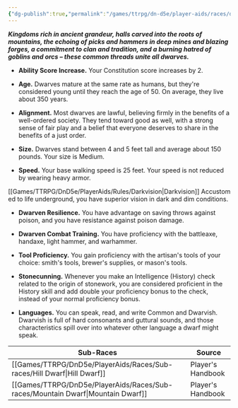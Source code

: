 ```yaml
---
{"dg-publish":true,"permalink":"/games/ttrpg/dn-d5e/player-aids/races/dwarves/","tags":["TTRPG/DND/5e"]}
---
```



**_Kingdoms rich in ancient grandeur, halls carved into the roots of mountains, the echoing of picks and hammers in deep mines and blazing forges, a commitment to clan and tradition, and a burning hatred of goblins and orcs – these common threads unite all dwarves._**

- **Ability Score Increase.** Your Constitution score increases by 2.

- **Age.** Dwarves mature at the same rate as humans, but they're considered young until they reach the age of 50. On average, they live about 350 years.

- **Alignment.** Most dwarves are lawful, believing firmly in the benefits of a well-ordered society. They tend toward good as well, with a strong sense of fair play and a belief that everyone deserves to share in the benefits of a just order.

- **Size.** Dwarves stand between 4 and 5 feet tall and average about 150 pounds. Your size is Medium.

- **Speed.** Your base walking speed is 25 feet. Your speed is not reduced by wearing heavy armor.

[[Games/TTRPG/DnD5e/PlayerAids/Rules/Darkvision\|Darkvision]] Accustomed to life underground, you have superior vision in dark and dim conditions. 

- **Dwarven Resilience.** You have advantage on saving throws against poison, and you have resistance against poison damage.

- **Dwarven Combat Training.** You have proficiency with the battleaxe, handaxe, light hammer, and warhammer.

- **Tool Proficiency.** You gain proficiency with the artisan's tools of your choice: smith's tools, brewer's supplies, or mason's tools.

- **Stonecunning.** Whenever you make an Intelligence (History) check related to the origin of stonework, you are considered proficient in the History skill and add double your proficiency bonus to the check, instead of your normal proficiency bonus.

- **Languages.** You can speak, read, and write Common and Dwarvish. Dwarvish is full of hard consonants and guttural sounds, and those characteristics spill over into whatever other language a dwarf might speak.


| Sub-Races                     | Source            |
| ----------------------------- | ----------------- |
| [[Games/TTRPG/DnD5e/PlayerAids/Races/Sub-races/Hill Dwarf\|Hill Dwarf]] | Player's Handbook |
| [[Games/TTRPG/DnD5e/PlayerAids/Races/Sub-races/Mountain Dwarf\|Mountain Dwarf]]                              |  Player's Handbook                 |
